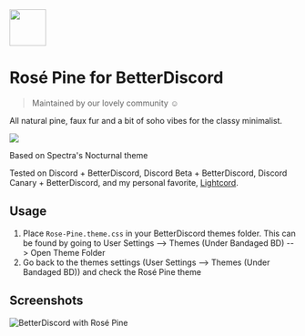 <img src="https://github.com/rose-pine/rose-pine-theme/blob/master/assets/icon.png" width="64" />

# Rosé Pine for BetterDiscord

> Maintained by our lovely community ☺️

All natural pine, faux fur and a bit of soho vibes for the classy minimalist.

[![](https://img.shields.io/badge/Rosé%20Pine%20Theme-191724)](https://github.com/rose-pine/rose-pine-theme)

Based on Spectra's Nocturnal theme

Tested on Discord + BetterDiscord, Discord Beta + BetterDiscord, Discord Canary + BetterDiscord, and my personal favorite, [Lightcord](https://lightcord.github.io/). 

## Usage

1. Place `Rose-Pine.theme.css` in your BetterDiscord themes folder. This can be found by going to User Settings --> Themes (Under Bandaged BD) --> Open Theme Folder
2. Go back to the themes settings (User Settings --> Themes (Under Bandaged BD)) and check the Rosé Pine theme

## Screenshots

![BetterDiscord with Rosé Pine](https://i.imgur.com/d7VnFZk.png)
